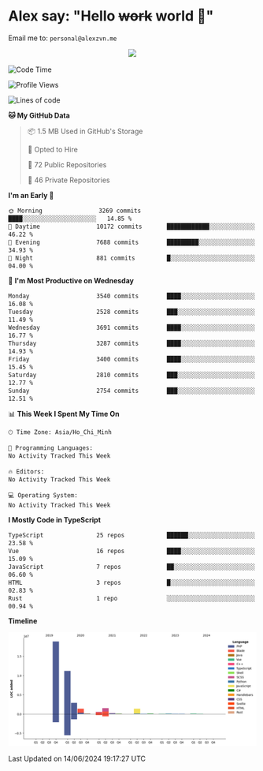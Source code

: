 # Alex say: "Hello ~~work~~ world 🐾"
Email me to: `personal@alexzvn.me`


<p align=center>
  <a href="https://skillicons.dev">
    <img src="https://skillicons.dev/icons?i=ts,js,php,nodejs,bun,vue,nuxt,react,svelte,tauri,laravel,rust,mongodb,docker,electron,redis,rabbitmq,tailwind,git,cloudflare,elysia,mysql,nginx,rollupjs,sentry,ubuntu,yarn,html,css,vite" />
  </a>
</p>

<!--START_SECTION:waka-->
![Code Time](http://img.shields.io/badge/Code%20Time-1%2C066%20hrs%2055%20mins-blue)

![Profile Views](http://img.shields.io/badge/Profile%20Views-20-blue)

![Lines of code](https://img.shields.io/badge/From%20Hello%20World%20I%27ve%20Written-38.4%20million%20lines%20of%20code-blue)

**🐱 My GitHub Data** 

> 📦 1.5 MB Used in GitHub's Storage 
 > 
> 💼 Opted to Hire
 > 
> 📜 72 Public Repositories 
 > 
> 🔑 46 Private Repositories 
 > 
**I'm an Early 🐤** 

```text
🌞 Morning                3269 commits        ████░░░░░░░░░░░░░░░░░░░░░   14.85 % 
🌆 Daytime                10172 commits       ████████████░░░░░░░░░░░░░   46.22 % 
🌃 Evening                7688 commits        █████████░░░░░░░░░░░░░░░░   34.93 % 
🌙 Night                  881 commits         █░░░░░░░░░░░░░░░░░░░░░░░░   04.00 % 
```
📅 **I'm Most Productive on Wednesday** 

```text
Monday                   3540 commits        ████░░░░░░░░░░░░░░░░░░░░░   16.08 % 
Tuesday                  2528 commits        ███░░░░░░░░░░░░░░░░░░░░░░   11.49 % 
Wednesday                3691 commits        ████░░░░░░░░░░░░░░░░░░░░░   16.77 % 
Thursday                 3287 commits        ████░░░░░░░░░░░░░░░░░░░░░   14.93 % 
Friday                   3400 commits        ████░░░░░░░░░░░░░░░░░░░░░   15.45 % 
Saturday                 2810 commits        ███░░░░░░░░░░░░░░░░░░░░░░   12.77 % 
Sunday                   2754 commits        ███░░░░░░░░░░░░░░░░░░░░░░   12.51 % 
```


📊 **This Week I Spent My Time On** 

```text
🕑︎ Time Zone: Asia/Ho_Chi_Minh

💬 Programming Languages: 
No Activity Tracked This Week

🔥 Editors: 
No Activity Tracked This Week

💻 Operating System: 
No Activity Tracked This Week
```

**I Mostly Code in TypeScript** 

```text
TypeScript               25 repos            ██████░░░░░░░░░░░░░░░░░░░   23.58 % 
Vue                      16 repos            ████░░░░░░░░░░░░░░░░░░░░░   15.09 % 
JavaScript               7 repos             ██░░░░░░░░░░░░░░░░░░░░░░░   06.60 % 
HTML                     3 repos             █░░░░░░░░░░░░░░░░░░░░░░░░   02.83 % 
Rust                     1 repo              ░░░░░░░░░░░░░░░░░░░░░░░░░   00.94 % 
```



**Timeline**

![Lines of Code chart](https://raw.githubusercontent.com/alexzvn/alexzvn/main/assets/bar_graph.png)


 Last Updated on 14/06/2024 19:17:27 UTC
<!--END_SECTION:waka-->
